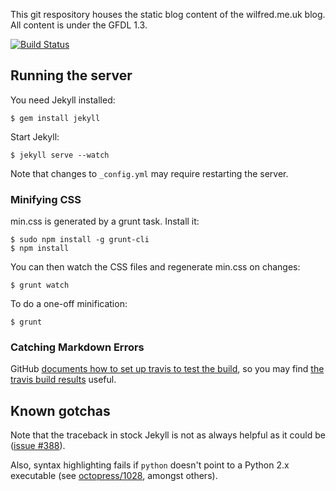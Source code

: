 This git respository houses the static blog content of the
wilfred.me.uk blog. All content is under the GFDL 1.3.

[![Build Status](https://travis-ci.org/Wilfred/wilfred.github.com.png?branch=master)](https://travis-ci.org/Wilfred/wilfred.github.com)

## Running the server

You need Jekyll installed:

    $ gem install jekyll
    
Start Jekyll:

    $ jekyll serve --watch

Note that changes to `_config.yml` may require restarting the server.

### Minifying CSS

min.css is generated by a grunt task. Install it:

    $ sudo npm install -g grunt-cli
    $ npm install

You can then watch the CSS files and regenerate min.css on changes:

    $ grunt watch

To do a one-off minification:

    $ grunt

### Catching Markdown Errors

GitHub
[documents how to set up travis to test the build](https://help.github.com/articles/pages-don-t-build-unable-to-run-jekyll),
so you may find
[the travis build results](https://travis-ci.org/Wilfred/wilfred.github.com)
useful.

## Known gotchas

Note that the traceback in stock Jekyll is not as always helpful as it
could be ([issue #388](https://github.com/mojombo/jekyll/issues/388)).

Also, syntax highlighting fails if `python` doesn't point to a
Python 2.x executable (see
[octopress/1028](https://github.com/imathis/octopress/issues/1028),
amongst others).
